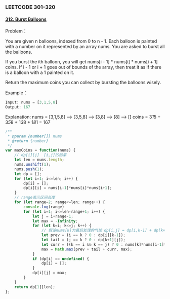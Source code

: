 ### **LEETCODE 301-320**

#### **[312. Burst Balloons](https://leetcode-cn.com/problems/burst-balloons/)**

Problem：

You are given n balloons, indexed from 0 to n - 1. Each balloon is painted with a number on it represented by an array nums. You are asked to burst all the balloons.

If you burst the ith balloon, you will get nums[i - 1] * nums[i] * nums[i + 1] coins. If i - 1 or i + 1 goes out of bounds of the array, then treat it as if there is a balloon with a 1 painted on it.

Return the maximum coins you can collect by bursting the balloons wisely.

Example：

```js
Input: nums = [3,1,5,8]
Output: 167
```

Explanation:
nums = [3,1,5,8] --> [3,5,8] --> [3,8] --> [8] --> []
coins =  3*1*5    +   3*5*8   +  1*3*8  + 1*8*1 = 167

```js
/**
 * @param {number[]} nums
 * @return {number}
 */
var maxCoins = function(nums) {
    // dp[i][j]  [i,j]的结果
    let len = nums.length;
    nums.unshift(1);
    nums.push(1);
    let dp = [];
    for (let i=1; i<=len; i++) {
        dp[i] = [];
        dp[i][i] = nums[i-1]*nums[i]*nums[i+1];
    }
    // range表示区间长度
    for (let range=2; range<=len; range++) {
        console.log(range)
        for (let i=1; i<=len-range+1; i++) {
            let j = i+range-1;
            let max = -Infinity;
            for (let k=i; k<=j; k++) {
                // 假设nums[k]为最后处理的气球 dp[i,j] = dp[i,k-1] + dp[k+1, j] + nums[k]*nums[i-1]*nums[j+1];
                let prev = (i == k ? 0 : dp[i][k-1]);
                let tail = (j == k ? 0 : dp[k+1][j]);
                let curr = ((k == i && k == j) ? 0 : nums[k]*nums[i-1]*nums[j+1]);
                max = Math.max(prev + tail + curr, max);
            }
            if (dp[i] == undefined) {
                dp[i] = [];
            }
            dp[i][j] = max;
        }
    }
    return dp[1][len];
};

```












